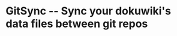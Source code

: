 GitSync -- Sync your dokuwiki's data files between git repos
============================================================
